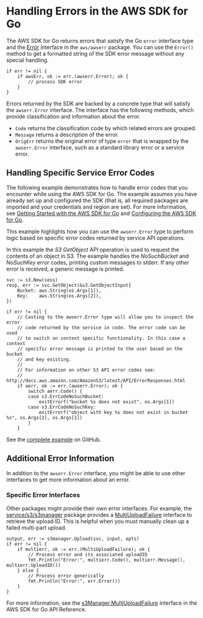 # Handling Errors in the AWS SDK for Go<a name="handling-errors"></a>

The AWS SDK for Go returns errors that satisfy the Go `error` interface type and the [Error](https://docs.aws.amazon.com/sdk-for-go/api/aws/awserr/#Error) interface in the `aws/awserr` package\. You can use the `Error()` method to get a formatted string of the SDK error message without any special handling\.

```
if err != nil {
    if awsErr, ok := err.(awserr.Error); ok {
        // process SDK error
    }
}
```

Errors returned by the SDK are backed by a concrete type that will satisfy the `awserr.Error` interface\. The interface has the following methods, which provide classification and information about the error\.
+  `Code` returns the classification code by which related errors are grouped\.
+  `Message` returns a description of the error\.
+  `OrigErr` returns the original error of type `error` that is wrapped by the `awserr.Error` interface, such as a standard library error or a service error\.

## Handling Specific Service Error Codes<a name="handling-specific-service-error-codes"></a>

The following example demonstrates how to handle error codes that you encounter while using the AWS SDK for Go\. The example assumes you have already set up and configured the SDK \(that is, all required packages are imported and your credentials and region are set\)\. For more information, see [Getting Started with the AWS SDK for Go](setting-up.md) and [Configuring the AWS SDK for Go](configuring-sdk.md)\.

This example highlights how you can use the `awserr.Error` type to perform logic based on specific error codes returned by service API operations\.

In this example the *S3* *GetObject* API operation is used to request the contents of an object in S3\. The example handles the *NoSuchBucket* and *NoSuchKey* error codes, printing custom messages to stderr\. If any other error is received, a generic message is printed\.

```
svc := s3.New(sess)
resp, err := svc.GetObject(&s3.GetObjectInput{
    Bucket: aws.String(os.Args[1]),
    Key:    aws.String(os.Args[2]),
})

if err != nil {
    // Casting to the awserr.Error type will allow you to inspect the error
    // code returned by the service in code. The error code can be used
    // to switch on context specific functionality. In this case a context
    // specific error message is printed to the user based on the bucket
    // and key existing.
    //
    // For information on other S3 API error codes see:
    // http://docs.aws.amazon.com/AmazonS3/latest/API/ErrorResponses.html
    if aerr, ok := err.(awserr.Error); ok {
        switch aerr.Code() {
        case s3.ErrCodeNoSuchBucket:
            exitErrorf("bucket %s does not exist", os.Args[1])
        case s3.ErrCodeNoSuchKey:
            exitErrorf("object with key %s does not exist in bucket %s", os.Args[2], os.Args[1])
        }
    }
```

See the [complete example](https://github.com/awsdocs/aws-doc-sdk-examples/blob/main/go/example_code/extending_sdk/handleServiceErrorCodes.go) on GitHub\.

## Additional Error Information<a name="additional-error-information"></a>

In addition to the `awserr.Error` interface, you might be able to use other interfaces to get more information about an error\.

### Specific Error Interfaces<a name="specific-error-interfaces"></a>

Other packages might provide their own error interfaces\. For example, the [service/s3/s3manager](https://docs.aws.amazon.com/sdk-for-go/api/service/s3/s3manager) package provides a [MultiUploadFailure](https://docs.aws.amazon.com/sdk-for-go/api/service/s3/s3manager/#MultiUploadFailure) interface to retrieve the upload ID\. This is helpful when you must manually clean up a failed multi\-part upload\.

```
output, err := s3manager.Upload(svc, input, opts)
if err != nil {
    if multierr, ok := err.(MultiUploadFailure); ok {
        // Process error and its associated uploadID
        fmt.Println("Error:", multierr.Code(), multierr.Message(), multierr.UploadID())
    } else {
        // Process error generically
        fmt.Println("Error:", err.Error())
    }
}
```

For more information, see the [s3Manager\.MultiUploadFailure](https://docs.aws.amazon.com/sdk-for-go/api/service/s3/s3manager/#MultiUploadFailure) interface in the AWS SDK for Go API Reference\.